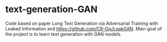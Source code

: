# text-generation-GAN
Code based on paper Long Text Generation via Adversarial Training with Leaked Information and https://github.com/CR-Gjx/LeakGAN. Main goal of the project is to learn text generation with GAN models.
